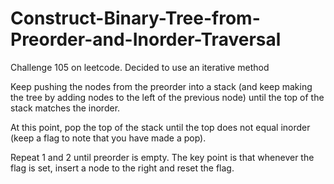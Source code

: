 # Construct-Binary-Tree-from-Preorder-and-Inorder-Traversal
Challenge 105 on leetcode. Decided to use an iterative method

Keep pushing the nodes from the preorder into a stack (and keep making the tree by adding nodes to the left of the previous node) until the top of the stack matches the inorder.

At this point, pop the top of the stack until the top does not equal inorder (keep a flag to note that you have made a pop).

Repeat 1 and 2 until preorder is empty. The key point is that whenever the flag is set, insert a node to the right and reset the flag.
